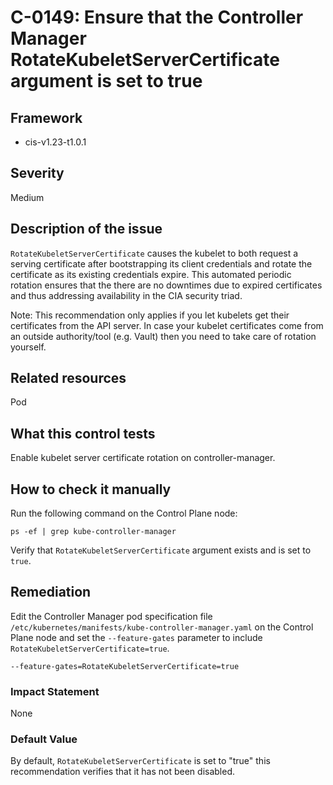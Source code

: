 # C-0149: Ensure that the Controller Manager RotateKubeletServerCertificate argument is set to true

## Framework
* cis-v1.23-t1.0.1
 
## Severity
Medium

## Description of the issue
`RotateKubeletServerCertificate` causes the kubelet to both request a serving certificate after bootstrapping its client credentials and rotate the certificate as its existing credentials expire. This automated periodic rotation ensures that the there are no downtimes due to expired certificates and thus addressing availability in the CIA security triad.

 Note: This recommendation only applies if you let kubelets get their certificates from the API server. In case your kubelet certificates come from an outside authority/tool (e.g. Vault) then you need to take care of rotation yourself.
 
## Related resources
Pod
 
## What this control tests 
Enable kubelet server certificate rotation on controller-manager.
 
## How to check it manually 
Run the following command on the Control Plane node:

 
```
ps -ef | grep kube-controller-manager

```
 Verify that `RotateKubeletServerCertificate` argument exists and is set to `true`.
 
## Remediation
Edit the Controller Manager pod specification file `/etc/kubernetes/manifests/kube-controller-manager.yaml` on the Control Plane node and set the `--feature-gates` parameter to include `RotateKubeletServerCertificate=true`.

 
```
--feature-gates=RotateKubeletServerCertificate=true

```
 
### Impact Statement
None
 
### Default Value
By default, `RotateKubeletServerCertificate` is set to "true" this recommendation verifies that it has not been disabled.
 
